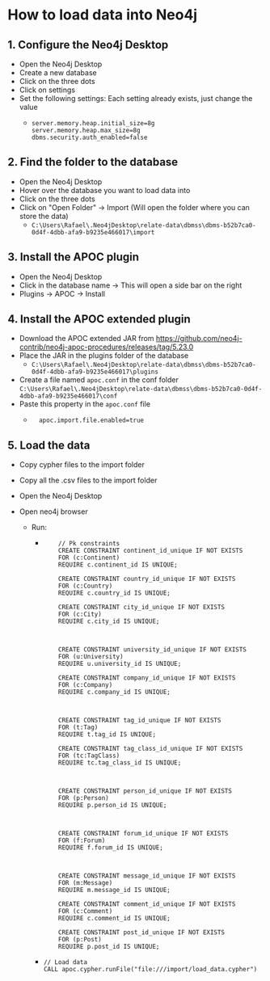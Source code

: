 # How to load data into Neo4j

## 1. Configure the Neo4j Desktop

-   Open the Neo4j Desktop
-   Create a new database
-   Click on the three dots
-   Click on settings
-   Set the following settings: Each setting already exists, just change the value
    -   ```properties
        server.memory.heap.initial_size=8g
        server.memory.heap.max_size=8g
        dbms.security.auth_enabled=false
        ```

## 2. Find the folder to the database

-   Open the Neo4j Desktop
-   Hover over the database you want to load data into
-   Click on the three dots
-   Click on "Open Folder" -> Import (Will open the folder where you can store the data)
    -   `C:\Users\Rafael\.Neo4jDesktop\relate-data\dbmss\dbms-b52b7ca0-0d4f-4dbb-afa9-b9235e466017\import`

## 3. Install the APOC plugin

-   Open the Neo4j Desktop
-   Click in the database name -> This will open a side bar on the right
-   Plugins -> APOC -> Install

## 4. Install the APOC extended plugin

-   Download the APOC extended JAR from https://github.com/neo4j-contrib/neo4j-apoc-procedures/releases/tag/5.23.0
-   Place the JAR in the plugins folder of the database
    -   `C:\Users\Rafael\.Neo4jDesktop\relate-data\dbmss\dbms-b52b7ca0-0d4f-4dbb-afa9-b9235e466017\plugins`
-   Create a file named `apoc.conf` in the conf folder `C:\Users\Rafael\.Neo4jDesktop\relate-data\dbmss\dbms-b52b7ca0-0d4f-4dbb-afa9-b9235e466017\conf`
-   Paste this property in the `apoc.conf` file
    -   ```properties
          apoc.import.file.enabled=true
        ```

## 5. Load the data

-   Copy cypher files to the import folder
-   Copy all the .csv files to the import folder
-   Open the Neo4j Desktop
-   Open neo4j browser

    -   Run:

        -   ```cypher
                // Pk constraints
                CREATE CONSTRAINT continent_id_unique IF NOT EXISTS
                FOR (c:Continent)
                REQUIRE c.continent_id IS UNIQUE;

                CREATE CONSTRAINT country_id_unique IF NOT EXISTS
                FOR (c:Country)
                REQUIRE c.country_id IS UNIQUE;

                CREATE CONSTRAINT city_id_unique IF NOT EXISTS
                FOR (c:City)
                REQUIRE c.city_id IS UNIQUE;



                CREATE CONSTRAINT university_id_unique IF NOT EXISTS
                FOR (u:University)
                REQUIRE u.university_id IS UNIQUE;

                CREATE CONSTRAINT company_id_unique IF NOT EXISTS
                FOR (c:Company)
                REQUIRE c.company_id IS UNIQUE;



                CREATE CONSTRAINT tag_id_unique IF NOT EXISTS
                FOR (t:Tag)
                REQUIRE t.tag_id IS UNIQUE;

                CREATE CONSTRAINT tag_class_id_unique IF NOT EXISTS
                FOR (tc:TagClass)
                REQUIRE tc.tag_class_id IS UNIQUE;



                CREATE CONSTRAINT person_id_unique IF NOT EXISTS
                FOR (p:Person)
                REQUIRE p.person_id IS UNIQUE;



                CREATE CONSTRAINT forum_id_unique IF NOT EXISTS
                FOR (f:Forum)
                REQUIRE f.forum_id IS UNIQUE;



                CREATE CONSTRAINT message_id_unique IF NOT EXISTS
                FOR (m:Message)
                REQUIRE m.message_id IS UNIQUE;

                CREATE CONSTRAINT comment_id_unique IF NOT EXISTS
                FOR (c:Comment)
                REQUIRE c.comment_id IS UNIQUE;

                CREATE CONSTRAINT post_id_unique IF NOT EXISTS
                FOR (p:Post)
                REQUIRE p.post_id IS UNIQUE;
            ```

        -   ```cypher
            // Load data
            CALL apoc.cypher.runFile("file:///import/load_data.cypher")
            ```
